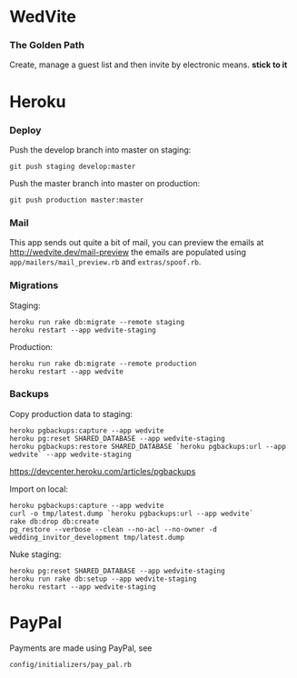 # WedVite

### The Golden Path

Create, manage a guest list and then invite by electronic means. __stick
to it__

# Heroku

### Deploy

Push the develop branch into master on staging:

    git push staging develop:master

Push the master branch into master on production:

    git push production master:master

### Mail

This app sends out quite a bit of mail, you can preview the emails at
http://wedvite.dev/mail-preview the emails are populated using
`app/mailers/mail_preview.rb` and `extras/spoof.rb`.

### Migrations

Staging:

    heroku run rake db:migrate --remote staging
    heroku restart --app wedvite-staging

Production:

    heroku run rake db:migrate --remote production
    heroku restart --app wedvite

### Backups

Copy production data to staging:

    heroku pgbackups:capture --app wedvite
    heroku pg:reset SHARED_DATABASE --app wedvite-staging
    heroku pgbackups:restore SHARED_DATABASE `heroku pgbackups:url --app wedvite` --app wedvite-staging

https://devcenter.heroku.com/articles/pgbackups

Import on local:

    heroku pgbackups:capture --app wedvite
    curl -o tmp/latest.dump `heroku pgbackups:url --app wedvite`
    rake db:drop db:create
    pg_restore --verbose --clean --no-acl --no-owner -d wedding_invitor_development tmp/latest.dump

Nuke staging:

    heroku pg:reset SHARED_DATABASE --app wedvite-staging
    heroku run rake db:setup --app wedvite-staging
    heroku restart --app wedvite-staging

# PayPal

Payments are made using PayPal, see

    config/initializers/pay_pal.rb
